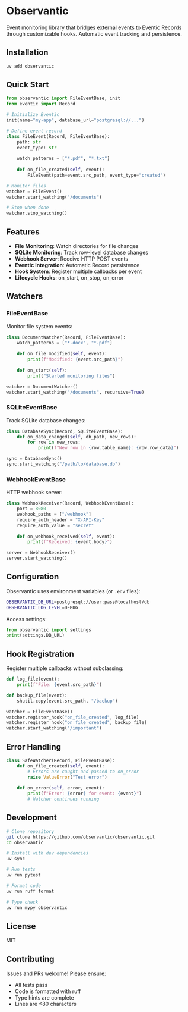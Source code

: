 # Observantic

Event monitoring library that bridges external events to Eventic Records through customizable hooks. Automatic event tracking and persistence.

## Installation

```bash
uv add observantic
```

## Quick Start

```python
from observantic import FileEventBase, init
from eventic import Record

# Initialize Eventic
init(name="my-app", database_url="postgresql://...")

# Define event record
class FileEvent(Record, FileEventBase):
    path: str
    event_type: str
    
    watch_patterns = ["*.pdf", "*.txt"]
    
    def on_file_created(self, event):
        FileEvent(path=event.src_path, event_type="created")

# Monitor files
watcher = FileEvent()
watcher.start_watching("/documents")

# Stop when done
watcher.stop_watching()
```

## Features

- **File Monitoring**: Watch directories for file changes
- **SQLite Monitoring**: Track row-level database changes
- **Webhook Server**: Receive HTTP POST events
- **Eventic Integration**: Automatic Record persistence
- **Hook System**: Register multiple callbacks per event
- **Lifecycle Hooks**: on_start, on_stop, on_error

## Watchers

### FileEventBase

Monitor file system events:

```python
class DocumentWatcher(Record, FileEventBase):
    watch_patterns = ["*.docx", "*.pdf"]
    
    def on_file_modified(self, event):
        print(f"Modified: {event.src_path}")
    
    def on_start(self):
        print("Started monitoring files")

watcher = DocumentWatcher()
watcher.start_watching("/documents", recursive=True)
```

### SQLiteEventBase

Track SQLite database changes:

```python
class DatabaseSync(Record, SQLiteEventBase):
    def on_data_changed(self, db_path, new_rows):
        for row in new_rows:
            print(f"New row in {row.table_name}: {row.row_data}")

sync = DatabaseSync()
sync.start_watching("/path/to/database.db")
```

### WebhookEventBase

HTTP webhook server:

```python
class WebhookReceiver(Record, WebhookEventBase):
    port = 8080
    webhook_paths = ["/webhook"]
    require_auth_header = "X-API-Key"
    require_auth_value = "secret"
    
    def on_webhook_received(self, event):
        print(f"Received: {event.body}")

server = WebhookReceiver()
server.start_watching()
```

## Configuration

Observantic uses environment variables (or `.env` files):

```bash
OBSERVANTIC_DB_URL=postgresql://user:pass@localhost/db
OBSERVANTIC_LOG_LEVEL=DEBUG
```

Access settings:

```python
from observantic import settings
print(settings.DB_URL)
```

## Hook Registration

Register multiple callbacks without subclassing:

```python
def log_file(event):
    print(f"File: {event.src_path}")

def backup_file(event):
    shutil.copy(event.src_path, "/backup")

watcher = FileEventBase()
watcher.register_hook("on_file_created", log_file)
watcher.register_hook("on_file_created", backup_file)
watcher.start_watching("/important")
```

## Error Handling

```python
class SafeWatcher(Record, FileEventBase):
    def on_file_created(self, event):
        # Errors are caught and passed to on_error
        raise ValueError("Test error")
    
    def on_error(self, error, event):
        print(f"Error: {error} for event: {event}")
        # Watcher continues running
```

## Development

```bash
# Clone repository
git clone https://github.com/observantic/observantic.git
cd observantic

# Install with dev dependencies
uv sync

# Run tests
uv run pytest

# Format code
uv run ruff format

# Type check
uv run mypy observantic
```

## License

MIT

## Contributing

Issues and PRs welcome! Please ensure:
- All tests pass
- Code is formatted with ruff
- Type hints are complete
- Lines are ≤80 characters
